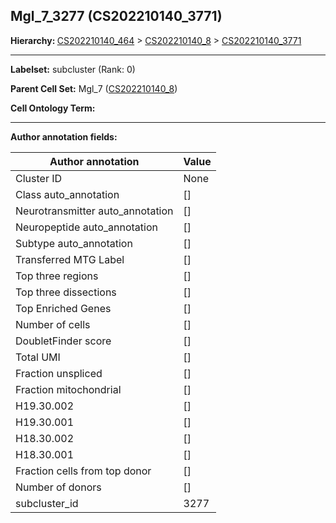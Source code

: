 ## Mgl_7_3277 (CS202210140_3771)
<b>Hierarchy: </b>
[CS202210140_464](https://purl.brain-bican.org/taxonomy/CS202210140#CS202210140_464) >
[CS202210140_8](https://purl.brain-bican.org/taxonomy/CS202210140#CS202210140_8) >
[CS202210140_3771](https://purl.brain-bican.org/taxonomy/CS202210140#CS202210140_3771)

---


**Labelset:** subcluster (Rank: 0)

**Parent Cell Set:** Mgl_7 ([CS202210140_8](https://purl.brain-bican.org/taxonomy/CS202210140#CS202210140_8))



**Cell Ontology Term:** 

[MARKER GENES.]: #


---

[TRANSFERRED ANNOTATIONS.]: #


[AUTHOR ANNOTATION FIELDS.]: #


**Author annotation fields:**

| Author annotation | Value |
|-------------------|-------|
|Cluster ID|None|
|Class auto_annotation|[]|
|Neurotransmitter auto_annotation|[]|
|Neuropeptide auto_annotation|[]|
|Subtype auto_annotation|[]|
|Transferred MTG Label|[]|
|Top three regions|[]|
|Top three dissections|[]|
|Top Enriched Genes|[]|
|Number of cells|[]|
|DoubletFinder score|[]|
|Total UMI|[]|
|Fraction unspliced|[]|
|Fraction mitochondrial|[]|
|H19.30.002|[]|
|H19.30.001|[]|
|H18.30.002|[]|
|H18.30.001|[]|
|Fraction cells from top donor|[]|
|Number of donors|[]|
|subcluster_id|3277|
